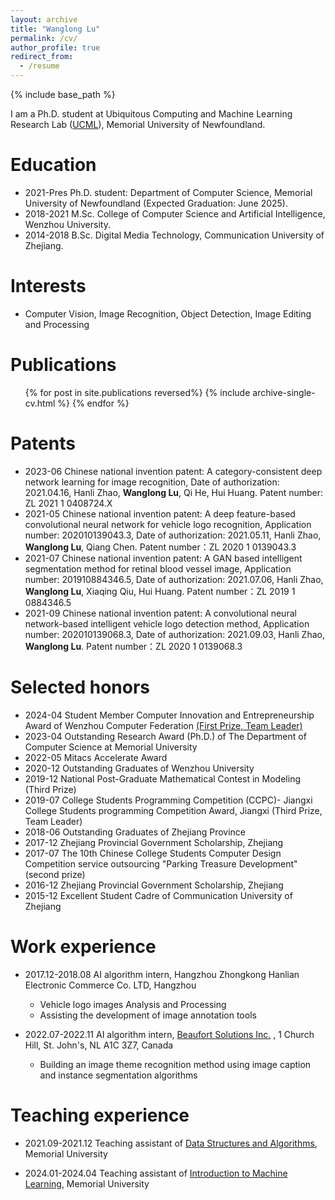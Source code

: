 ```yaml
---
layout: archive
title: "Wanglong Lu"
permalink: /cv/
author_profile: true
redirect_from:
  - /resume
---
```


{% include base_path %}

I am a Ph.D. student at Ubiquitous Computing and Machine Learning Research Lab ([UCML](https://sites.google.com/view/ucmi/home)), Memorial University of Newfoundland.

Education
======
* 2021-Pres Ph.D. student: Department of Computer Science, Memorial University of Newfoundland (Expected Graduation: June 2025).
* 2018-2021 M.Sc. College of Computer Science and Artificial Intelligence, Wenzhou University.
* 2014-2018 B.Sc. Digital Media Technology, Communication University of Zhejiang.

Interests
======
* Computer Vision, Image Recognition, Object Detection, Image Editing and Processing

Publications
======
<ul>{% for post in site.publications reversed%}
    {% include archive-single-cv.html %}
  {% endfor %}</ul>

Patents
======
* 2023-06 Chinese national invention patent: A category-consistent deep network learning for image recognition, Date of authorization: 2021.04.16, Hanli Zhao, **Wanglong Lu**, Qi He, Hui Huang. Patent number: ZL 2021 1 0408724.X 
* 2021-05 Chinese national invention patent: A deep feature-based convolutional neural network for vehicle logo recognition, Application number: 202010139043.3, Date of authorization: 2021.05.11, Hanli Zhao, **Wanglong Lu**, Qiang Chen. Patent number：ZL 2020 1 0139043.3 
* 2021-07 Chinese national invention patent: A GAN based intelligent segmentation method for retinal blood vessel image, Application number: 201910884346.5, Date of authorization: 2021.07.06, Hanli Zhao, **Wanglong Lu**, Xiaqing Qiu, Hui Huang. Patent number：ZL 2019 1 0884346.5
* 2021-09 Chinese national invention patent: A convolutional neural network-based intelligent vehicle logo detection method, Application number: 202010139068.3, Date of authorization: 2021.09.03, Hanli Zhao, **Wanglong Lu**. Patent number：ZL 2020 1 0139068.3

Selected honors
======
* 2024-04 Student Member Computer Innovation and Entrepreneurship Award of Wenzhou Computer Federation [(First Prize, Team Leader)](https://mp.weixin.qq.com/s/ZGJO5GGNbLVd2j58XkXYvw)
* 2023-04 Outstanding Research Award (Ph.D.) of The Department of Computer Science at Memorial University
* 2022-05 Mitacs Accelerate Award
* 2020-12 Outstanding Graduates of Wenzhou University
* 2019-12 National Post-Graduate Mathematical Contest in Modeling (Third Prize)
* 2019-07 College Students Programming Competition (CCPC)- Jiangxi College Students programming Competition Award, Jiangxi (Third Prize, Team Leader)
* 2018-06 Outstanding Graduates of Zhejiang Province
  <!-- * 2018-06 Outstanding Graduates of Communication University of Zhejiang, China  -->
* 2017-12 Zhejiang Provincial Government Scholarship, Zhejiang
* 2017-07 The 10th Chinese College Students Computer Design Competition service outsourcing "Parking Treasure Development" (second prize)
* 2016-12 Zhejiang Provincial Government Scholarship, Zhejiang
* 2015-12 Excellent Student Cadre of Communication University of Zhejiang

Work experience
======
* 2017.12-2018.08 AI algorithm intern, Hangzhou Zhongkong Hanlian Electronic Commerce Co. LTD, Hangzhou
  * Vehicle logo images Analysis and Processing
  * Assisting the development of image annotation tools

* 2022.07-2022.11 AI algorithm intern, [Beaufort Solutions Inc.](https://www.beaufortsolutions.com/) , 1 Church Hill, St. John's, NL A1C 3Z7, Canada
  * Building an image theme recognition method using image caption and instance segmentation algorithms
 

<!--* Fall 2015: Research Assistant
  * Github University
  * Duties included: Merging pull requests
  * Supervisor: Professor Hub -->

Teaching experience
======
* 2021.09-2021.12 Teaching assistant of [Data Structures and Algorithms](https://www.mun.ca/computerscience/undergraduates/courses/comp-2002-data-structures-and-algorithms/), Memorial University

* 2024.01-2024.04 Teaching assistant of [Introduction to Machine Learning](https://www.mun.ca/computerscience/undergraduates/courses/comp-3202-introduction-to-machine-learning/), Memorial University


<!-- Talks
======
  <ul>{% for post in site.talks %}
    {% include archive-single-talk-cv.html %}
  {% endfor %}</ul>



Service and leadership
======
* Currently signed in to 43 different slack teams -->
